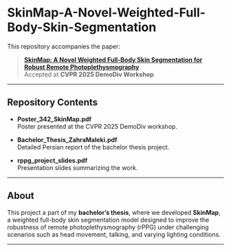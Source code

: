 # SkinMap-A-Novel-Weighted-Full-Body-Skin-Segmentation

This repository accompanies the paper:

> **[SkinMap: A Novel Weighted Full-Body Skin Segmentation for Robust Remote Photoplethysmography](https://openreview.net/pdf?id=7SLNtb9Hs2)**  
> Accepted at **CVPR 2025 DemoDiv Workshop**

---

## Repository Contents

- **Poster_342_SkinMap.pdf**  
  Poster presented at the CVPR 2025 DemoDiv workshop.  

- **Bachelor_Thesis_ZahraMaleki.pdf**  
  Detailed Persian report of the bachelor thesis project.  

- **rppg_project_slides.pdf**  
  Presentation slides summarizing the work.  

---

## About

This project a part of my **bachelor’s thesis**, where we developed **SkinMap**, a weighted full-body skin segmentation model designed to improve the robustness of remote photoplethysmography (rPPG) under challenging scenarios such as head movement, talking, and varying lighting conditions.  

---
